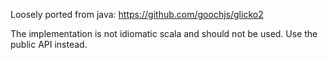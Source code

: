 Loosely ported from java: https://github.com/goochjs/glicko2

The implementation is not idiomatic scala and should not be used.
Use the public API instead.
